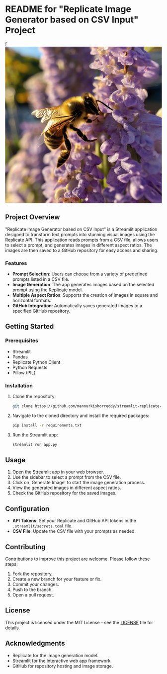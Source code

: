 # README for "Replicate Image Generator based on CSV Input" Project



[![Streamlit Replicate Image App](images/ME-Naics-7225-A-small-honey-bee-is-near-a_sq.jpg)

## Project Overview

"Replicate Image Generator based on CSV Input" is a Streamlit application designed to transform text prompts into stunning visual images using the Replicate API. This application reads prompts from a CSV file, allows users to select a prompt, and generates images in different aspect ratios. The images are then saved to a GitHub repository for easy access and sharing.

### Features

- **Prompt Selection**: Users can choose from a variety of predefined prompts listed in a CSV file.
- **Image Generation**: The app generates images based on the selected prompt using the Replicate model.
- **Multiple Aspect Ratios**: Supports the creation of images in square and horizontal formats.
- **GitHub Integration**: Automatically saves generated images to a specified GitHub repository.

## Getting Started

### Prerequisites

- Streamlit
- Pandas
- Replicate Python Client
- Python Requests
- Pillow (PIL)

### Installation

1. Clone the repository:
   ```bash
   git clone https://github.com/mannurkishorreddy/streamlit-replicate-img-app.git
   ```

2. Navigate to the cloned directory and install the required packages:
   ```bash
   pip install -r requirements.txt
   ```

3. Run the Streamlit app:
   ```bash
   streamlit run app.py
   ```

## Usage

1. Open the Streamlit app in your web browser.
2. Use the sidebar to select a prompt from the CSV file.
3. Click on 'Generate Image' to start the image generation process.
4. View the generated images in different aspect ratios.
5. Check the GitHub repository for the saved images.

## Configuration

- **API Tokens**: Set your Replicate and GitHub API tokens in the `.streamlit/secrets.toml` file.
- **CSV File**: Update the CSV file with your prompts as needed.

## Contributing

Contributions to improve this project are welcome. Please follow these steps:

1. Fork the repository.
2. Create a new branch for your feature or fix.
3. Commit your changes.
4. Push to the branch.
5. Open a pull request.

## License

This project is licensed under the MIT License - see the [LICENSE](LICENSE) file for details.

## Acknowledgments

- Replicate for the image generation model.
- Streamlit for the interactive web app framework.
- GitHub for repository hosting and image storage.
